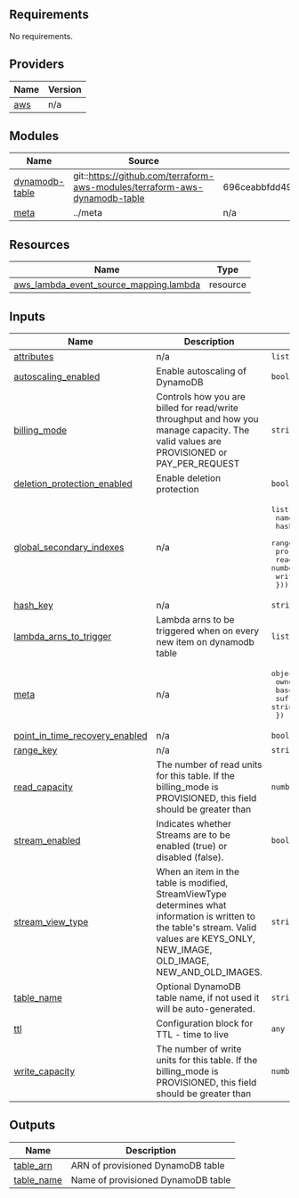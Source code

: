 <!-- BEGIN_TF_DOCS -->
## Requirements

No requirements.

## Providers

| Name | Version |
|------|---------|
| <a name="provider_aws"></a> [aws](#provider\_aws) | n/a |

## Modules

| Name | Source | Version |
|------|--------|---------|
| <a name="module_dynamodb-table"></a> [dynamodb-table](#module\_dynamodb-table) | git::https://github.com/terraform-aws-modules/terraform-aws-dynamodb-table | 696ceabbfdd49f8246e3d401c035729d60ea6fab |
| <a name="module_meta"></a> [meta](#module\_meta) | ../meta | n/a |

## Resources

| Name | Type |
|------|------|
| [aws_lambda_event_source_mapping.lambda](https://registry.terraform.io/providers/hashicorp/aws/latest/docs/resources/lambda_event_source_mapping) | resource |

## Inputs

| Name | Description | Type | Default | Required |
|------|-------------|------|---------|:--------:|
| <a name="input_attributes"></a> [attributes](#input\_attributes) | n/a | `list(map(string))` | `[]` | no |
| <a name="input_autoscaling_enabled"></a> [autoscaling\_enabled](#input\_autoscaling\_enabled) | Enable autoscaling of DynamoDB | `bool` | `false` | no |
| <a name="input_billing_mode"></a> [billing\_mode](#input\_billing\_mode) | Controls how you are billed for read/write throughput and how you manage capacity. The valid values are PROVISIONED or PAY\_PER\_REQUEST | `string` | `"PAY_PER_REQUEST"` | no |
| <a name="input_deletion_protection_enabled"></a> [deletion\_protection\_enabled](#input\_deletion\_protection\_enabled) | Enable deletion protection | `bool` | `false` | no |
| <a name="input_global_secondary_indexes"></a> [global\_secondary\_indexes](#input\_global\_secondary\_indexes) | n/a | <pre>list(object({<br>    name            = string<br>    hash_key        = string<br>    range_key       = string<br>    projection_type = string<br>    read_capacity   = number<br>    write_capacity  = number<br>  }))</pre> | `[]` | no |
| <a name="input_hash_key"></a> [hash\_key](#input\_hash\_key) | n/a | `string` | `""` | no |
| <a name="input_lambda_arns_to_trigger"></a> [lambda\_arns\_to\_trigger](#input\_lambda\_arns\_to\_trigger) | Lambda arns to be triggered when on every new item on dynamodb table | `list(string)` | `[]` | no |
| <a name="input_meta"></a> [meta](#input\_meta) | n/a | <pre>object({<br>    owner    = string<br>    basename = string<br>    suffix   = string<br>  })</pre> | n/a | yes |
| <a name="input_point_in_time_recovery_enabled"></a> [point\_in\_time\_recovery\_enabled](#input\_point\_in\_time\_recovery\_enabled) | n/a | `bool` | `false` | no |
| <a name="input_range_key"></a> [range\_key](#input\_range\_key) | n/a | `string` | `""` | no |
| <a name="input_read_capacity"></a> [read\_capacity](#input\_read\_capacity) | The number of read units for this table. If the billing\_mode is PROVISIONED, this field should be greater than | `number` | `5` | no |
| <a name="input_stream_enabled"></a> [stream\_enabled](#input\_stream\_enabled) | Indicates whether Streams are to be enabled (true) or disabled (false). | `bool` | `false` | no |
| <a name="input_stream_view_type"></a> [stream\_view\_type](#input\_stream\_view\_type) | When an item in the table is modified, StreamViewType determines what information is written to the table's stream. Valid values are KEYS\_ONLY, NEW\_IMAGE, OLD\_IMAGE, NEW\_AND\_OLD\_IMAGES. | `string` | `null` | no |
| <a name="input_table_name"></a> [table\_name](#input\_table\_name) | Optional DynamoDB table name, if not used it will be auto-generated. | `string` | `""` | no |
| <a name="input_ttl"></a> [ttl](#input\_ttl) | Configuration block for TTL - time to live | `any` | `{}` | no |
| <a name="input_write_capacity"></a> [write\_capacity](#input\_write\_capacity) | The number of write units for this table. If the billing\_mode is PROVISIONED, this field should be greater than | `number` | `5` | no |

## Outputs

| Name | Description |
|------|-------------|
| <a name="output_table_arn"></a> [table\_arn](#output\_table\_arn) | ARN of provisioned DynamoDB table |
| <a name="output_table_name"></a> [table\_name](#output\_table\_name) | Name of provisioned DynamoDB table |
<!-- END_TF_DOCS -->